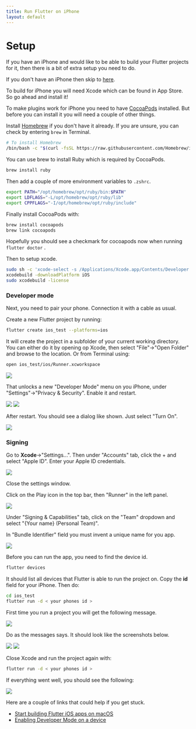 ```yaml
---
title: Run Flutter on iPhone
layout: default
---
```


# Setup

If you have an iPhone and would like to be able to build your Flutter projects
for it, then there is a bit of extra setup you need to do.

If you don't have an iPhone then skip to [here](./android_studio.md).

To build for iPhone you will need Xcode which can be found in App Store.
So go ahead and install it!

To make plugins work for iPhone you need to have
[CocoaPods](https://cocoapods.org/) installed.
But before you can install it you will need a couple of other things.

Install [Homebrew](https://brew.sh/) if you don't have it already.
If you are unsure, you can check by entering `brew` in Terminal.

```sh
# To install Homebrew
/bin/bash -c "$(curl -fsSL https://raw.githubusercontent.com/Homebrew/install/HEAD/install.sh)"
```

You can use brew to install Ruby which is required by CocoaPods.

```sh
brew install ruby
```

Then add a couple of more environment variables to `.zshrc`.

```sh
export PATH="/opt/homebrew/opt/ruby/bin:$PATH"
export LDFLAGS="-L/opt/homebrew/opt/ruby/lib"
export CPPFLAGS="-I/opt/homebrew/opt/ruby/include"
```

Finally install CocoaPods with:

```sh
brew install cocoapods
brew link cocoapods
```

Hopefully you should see a checkmark for cocoapods now when running `flutter doctor` .

Then to setup xcode.

```sh
sudo sh -c 'xcode-select -s /Applications/Xcode.app/Contents/Developer && xcodebuild -runFirstLaunch'
xcodebuild -downloadPlatform iOS
sudo xcodebuild -license
```

### Developer mode

Next, you need to pair your phone.
Connection it with a cable as usual.

Create a new Flutter project by running:

```sh
flutter create ios_test --platforms=ios
```

It will create the project in a subfolder of your current working directory.
You can either do it by opening op Xcode, then select "File"->"Open Folder" and
browse to the location.
Or from Terminal using:

```sh
open ios_test/ios/Runner.xcworkspace
```

![](../mac_xcode_device.png)

That unlocks a new "Developer Mode" menu  on you iPhone, under
"Settings"->"Privacy & Security".
Enable it and restart.

![](../ios_developer_mode1.jpeg)
![](../ios_developer_mode2.jpeg)

After restart.
You should see a dialog like shown.
Just select "Turn On".

![](../ios_developer_mode3.jpeg)

### Signing

Go to **Xcode**->"Settings...".
Then under "Accounts" tab, click the + and select "Apple ID".
Enter your Apple ID credentials.

![](../mac_xcode_accounts.png)

Close the settings window.

Click on the Play icon in the top bar, then "Runner" in the left panel.

![](../mac_xcode_runner.png)

Under "Signing & Capabilities" tab, click on the "Team" dropdown and select "{Your name} (Personal Team)".

In "Bundle Identifier" field you must invent a unique name for you app.

![](../mac_xcode_signing.png)

Before you can run the app, you need to find the device id.

```sh
flutter devices
```

It should list all devices that Flutter is able to run the project on.
Copy the **id** field for your iPhone.
Then do:

```sh
cd ios_test
flutter run -d < your phones id >
```

First time you run a project you will get the following message.

![](../mac_xcode_first_run.png)

Do as the messages says.
It should look like the screenshots below.

![](../ios_vpn1.jpeg)
![](../ios_vpn2.jpeg)

Close Xcode and run the project again with:

```sh
flutter run -d < your phones id >
```

If everything went well, you should see the following:

![](../ios_flutter_demo.jpeg)

Here are a couple of links that could help if you get stuck.

- [Start building Flutter iOS apps on macOS](https://docs.flutter.dev/get-started/install/macos/mobile-ios?tab=physical)
- [Enabling Developer Mode on a device](https://developer.apple.com/documentation/xcode/enabling-developer-mode-on-a-device)
